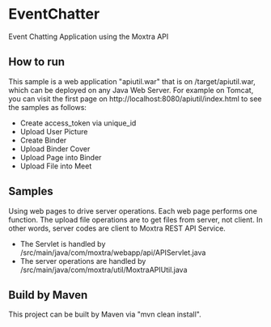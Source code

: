 EventChatter
============

Event Chatting Application using the Moxtra API 

## How to run

This sample is a web application "apiutil.war" that is on /target/apiutil.war, which can be deployed on any 
Java Web Server. For example on Tomcat, you can visit the first page on http://localhost:8080/apiutil/index.html to 
see the samples as follows:

  + Create access_token via unique_id
  + Upload User Picture
  + Create Binder
  + Upload Binder Cover
  + Upload Page into Binder
  + Upload File into Meet

## Samples

Using web pages to drive server operations. Each web page performs one function. The upload file operations are to get 
files from server, not client. In other words, server codes are client to Moxtra REST API Service. 

  + The Servlet is handled by /src/main/java/com/moxtra/webapp/api/APIServlet.java
  + The server operations are handled by /src/main/java/com/moxtra/util/MoxtraAPIUtil.java

## Build by Maven

This project can be built by Maven via "mvn clean install".
